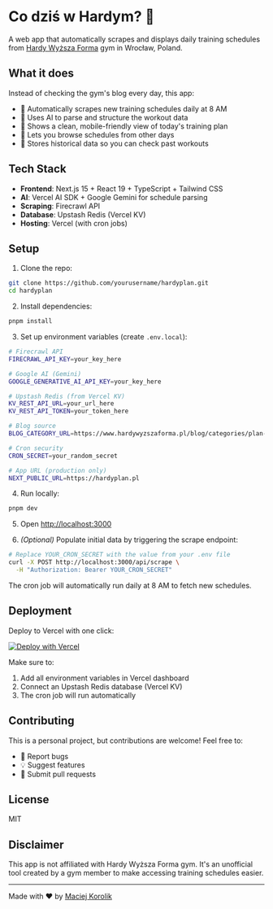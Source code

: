 # Co dziś w Hardym? 💪

A web app that automatically scrapes and displays daily training schedules from [Hardy Wyższa Forma](https://www.hardywyzszaforma.pl/) gym in Wrocław, Poland.

## What it does

Instead of checking the gym's blog every day, this app:

- 🤖 Automatically scrapes new training schedules daily at 8 AM
- 🧠 Uses AI to parse and structure the workout data
- 📱 Shows a clean, mobile-friendly view of today's training plan
- 📅 Lets you browse schedules from other days
- 💾 Stores historical data so you can check past workouts

## Tech Stack

- **Frontend**: Next.js 15 + React 19 + TypeScript + Tailwind CSS
- **AI**: Vercel AI SDK + Google Gemini for schedule parsing
- **Scraping**: Firecrawl API
- **Database**: Upstash Redis (Vercel KV)
- **Hosting**: Vercel (with cron jobs)

## Setup

1. Clone the repo:

```bash
git clone https://github.com/yourusername/hardyplan.git
cd hardyplan
```

2. Install dependencies:

```bash
pnpm install
```

3. Set up environment variables (create `.env.local`):

```bash
# Firecrawl API
FIRECRAWL_API_KEY=your_key_here

# Google AI (Gemini)
GOOGLE_GENERATIVE_AI_API_KEY=your_key_here

# Upstash Redis (from Vercel KV)
KV_REST_API_URL=your_url_here
KV_REST_API_TOKEN=your_token_here

# Blog source
BLOG_CATEGORY_URL=https://www.hardywyzszaforma.pl/blog/categories/plan-treningowy

# Cron security
CRON_SECRET=your_random_secret

# App URL (production only)
NEXT_PUBLIC_URL=https://hardyplan.pl
```

4. Run locally:

```bash
pnpm dev
```

5. Open [http://localhost:3000](http://localhost:3000)

6. _(Optional)_ Populate initial data by triggering the scrape endpoint:

```bash
# Replace YOUR_CRON_SECRET with the value from your .env file
curl -X POST http://localhost:3000/api/scrape \
  -H "Authorization: Bearer YOUR_CRON_SECRET"
```

The cron job will automatically run daily at 8 AM to fetch new schedules.

## Deployment

Deploy to Vercel with one click:

[![Deploy with Vercel](https://vercel.com/button)](https://vercel.com/new/clone?repository-url=https://github.com/yourusername/hardyplan)

Make sure to:

1. Add all environment variables in Vercel dashboard
2. Connect an Upstash Redis database (Vercel KV)
3. The cron job will run automatically

## Contributing

This is a personal project, but contributions are welcome! Feel free to:

- 🐛 Report bugs
- 💡 Suggest features
- 🔧 Submit pull requests

## License

MIT

## Disclaimer

This app is not affiliated with Hardy Wyższa Forma gym. It's an unofficial tool created by a gym member to make accessing training schedules easier.

---

Made with ❤️ by [Maciej Korolik](https://www.maciejkorolik.com)
